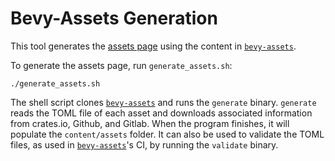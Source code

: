 # Bevy-Assets Generation

This tool generates the [assets page] using the content in [`bevy-assets`].

[assets page]: https://bevy.org/assets/
[`bevy-assets`]: https://github.com/bevyengine/bevy-assets

To generate the assets page, run `generate_assets.sh`:

```shell
./generate_assets.sh
```

The shell script clones [`bevy-assets`] and runs the `generate` binary. `generate` reads the TOML file of each asset and downloads associated information from crates.io, Github, and Gitlab. When the program finishes, it will populate the `content/assets` folder. It can also be used to validate the TOML files, as used in [`bevy-assets`]'s CI, by running the `validate` binary.

